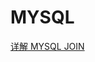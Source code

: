 # MYSQL
<a href='https://github.com/nannan0713/MYSQL/blob/master/%E8%AF%A6%E8%A7%A3%20MYSQLJOIN.md'>详解 MYSQL JOIN</a>
